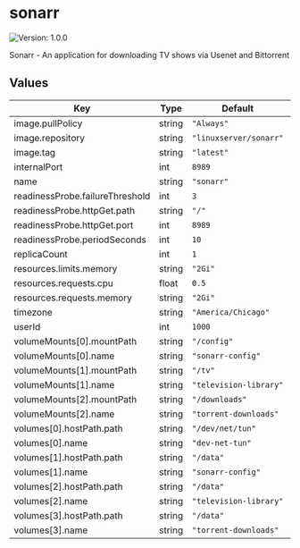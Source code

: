# sonarr

![Version: 1.0.0](https://img.shields.io/badge/Version-1.0.0-informational?style=flat-square)

Sonarr - An application for downloading TV shows via Usenet and Bittorrent

## Values

| Key | Type | Default | Description |
|-----|------|---------|-------------|
| image.pullPolicy | string | `"Always"` |  |
| image.repository | string | `"linuxserver/sonarr"` |  |
| image.tag | string | `"latest"` |  |
| internalPort | int | `8989` |  |
| name | string | `"sonarr"` |  |
| readinessProbe.failureThreshold | int | `3` |  |
| readinessProbe.httpGet.path | string | `"/"` |  |
| readinessProbe.httpGet.port | int | `8989` |  |
| readinessProbe.periodSeconds | int | `10` |  |
| replicaCount | int | `1` |  |
| resources.limits.memory | string | `"2Gi"` |  |
| resources.requests.cpu | float | `0.5` |  |
| resources.requests.memory | string | `"2Gi"` |  |
| timezone | string | `"America/Chicago"` |  |
| userId | int | `1000` |  |
| volumeMounts[0].mountPath | string | `"/config"` |  |
| volumeMounts[0].name | string | `"sonarr-config"` |  |
| volumeMounts[1].mountPath | string | `"/tv"` |  |
| volumeMounts[1].name | string | `"television-library"` |  |
| volumeMounts[2].mountPath | string | `"/downloads"` |  |
| volumeMounts[2].name | string | `"torrent-downloads"` |  |
| volumes[0].hostPath.path | string | `"/dev/net/tun"` |  |
| volumes[0].name | string | `"dev-net-tun"` |  |
| volumes[1].hostPath.path | string | `"/data"` |  |
| volumes[1].name | string | `"sonarr-config"` |  |
| volumes[2].hostPath.path | string | `"/data"` |  |
| volumes[2].name | string | `"television-library"` |  |
| volumes[3].hostPath.path | string | `"/data"` |  |
| volumes[3].name | string | `"torrent-downloads"` |  |

